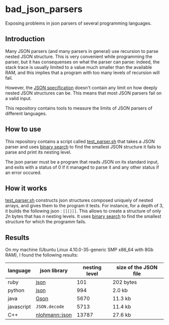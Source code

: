 # bad_json_parsers
Exposing problems in json parsers of several programming languages.

## Introduction

Many JSON parsers (and many parsers in general) use recursion to parse nested JSON structure.
This is very convenient while programming the parser, but it has consequenses on what the parser can parse:
indeed, the stack trace is usually limited to a value much smaller than the available RAM, and this implies
that a program with too many levels of recursion will fail.

However, the [JSON specification](http://www.ecma-international.org/publications/files/ECMA-ST/ECMA-404.pdf)
doesn't contain any limit on how deeply nested JSON structures can be.
This means that most JSON parsers fail on a valid input.

This repository contains tools to measure the limits of JSON parsers of different languages.

## How to use

This repository contains a script called [test_parser.sh](test_parser.sh) that takes a JSON parser and uses [binary search](https://en.wikipedia.org/wiki/Binary_search_algorithm) to find the smallest JSON structure it fails to parse and print its nesting level.

The json parser must be a program that reads JSON on its standard input, and exits with a status of 0 if it managed to parse it and any other status if an error occured.

## How it works

[test_parser.sh](test_parser.sh) constructs json structures composed uniquely of nested arrays, and gives them to the program it tests. For instance, for a depth of 3, it builds the following json : `[[[]]]`. This allows to create a structure of only *2n* bytes that has *n* nesting levels.
It uses [binary search](https://en.wikipedia.org/wiki/Binary_search_algorithm) to find the smallest structure for which the programm fails.

## Results

On my machine (Ubuntu Linux 4.10.0-35-generic SMP x86_64 with 8Gb RAM), I found the following results:

language   | json library                                                | nesting level | size of the JSON file   |
---------- | ----------------------------------------------------------- | ------------- | ----------------------- |
ruby       | [json](https://rubygems.org/gems/json/versions/1.8.3)       | 101           | 202 bytes               |
python     | [json](https://docs.python.org/3/library/json.html)         | 994           | 2.0 kb                  | 
java       | [Gson](https://github.com/google/gson)                      | 5670          | 11.3 kb                 |
javascript | `JSON.decode`                                               | 5713          | 11.4 kb                 |
C++        | [nlohmann::json](https://github.com/nlohmann/json)          | 13787         | 27.6 kb                 |

